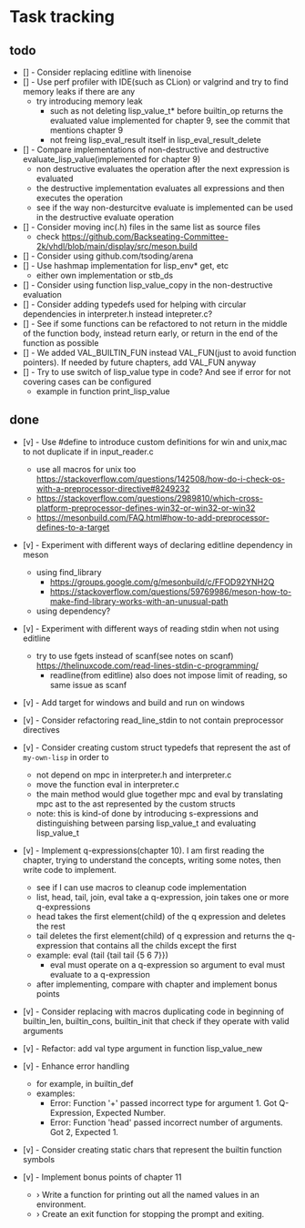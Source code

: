 # Task tracking

## todo

* [] - Consider replacing editline with linenoise
* [] - Use perf profiler with IDE(such as CLion) or valgrind and try to find memory leaks if there are any
  * try introducing memory leak
    * such as not deleting lisp_value_t* before builtin_op returns the evaluated value implemented for chapter 9, see the commit that mentions chapter 9
    * not freing lisp_eval_result itself in lisp_eval_result_delete
* [] - Compare implementations of non-destructive and destructive evaluate_lisp_value(implemented for chapter 9)
  * non destructive evaluates the operation after the next expression is evaluated
  * the destructive implementation evaluates all expressions and then executes the operation
  * see if the way non-desturcitve evaluate is implemented can be used in the destructive evaluate operation
* [] - Consider moving inc(.h) files in the same list as source files
  * check https://github.com/Backseating-Committee-2k/vhdl/blob/main/display/src/meson.build
* [] - Consider using github.com/tsoding/arena
* [] - Use hashmap implementation for lisp_env* get, etc
  * either own implementation or stb_ds
* [] - Consider using function lisp_value_copy in the non-destructive evaluation
* [] - Consider adding typedefs used for helping with circular dependencies in interpreter.h instead intepreter.c?
* [] - See if some  functions can be refactored to not return in the middle of the function body, 
instead return early, or return in the end of the function as possible
* [] - We added VAL_BUILTIN_FUN instead VAL_FUN(just to avoid function pointers). 
If needed by future chapters, add VAL_FUN anyway
* [] - Try to use switch of lisp_value type in code? And see if error for not covering cases can be configured
  * example in function print_lisp_value

## done

* [v] - Use #define to introduce custom definitions for win and unix,mac to not duplicate if in input_reader.c
  * use all macros for unix too https://stackoverflow.com/questions/142508/how-do-i-check-os-with-a-preprocessor-directive#8249232
  * https://stackoverflow.com/questions/2989810/which-cross-platform-preprocessor-defines-win32-or-win32-or-win32
  * https://mesonbuild.com/FAQ.html#how-to-add-preprocessor-defines-to-a-target
* [v] - Experiment with different ways of declaring editline dependency in meson
  * using find_library 
    * https://groups.google.com/g/mesonbuild/c/FFOD92YNH2Q 
    * https://stackoverflow.com/questions/59769986/meson-how-to-make-find-library-works-with-an-unusual-path
  * using dependency?

* [v] - Experiment with different ways of reading stdin when not using editline
  * try to use fgets instead of scanf(see notes on scanf) https://thelinuxcode.com/read-lines-stdin-c-programming/
    * readline(from editline) also does not impose limit of reading, so same issue as scanf
* [v] - Add target for windows and build and run on windows
* [v] - Consider refactoring read_line_stdin to not contain preprocessor directives
* [v] - Consider creating custom struct typedefs that represent the ast of `my-own-lisp` in order to 
  * not depend on mpc in interpreter.h and interpreter.c
  * move the function eval in interpreter.c
  * the main method would glue together mpc and eval by translating mpc ast to the ast represented by the custom structs
  * note: this is kind-of done by introducing s-expressions and distinguishing between parsing lisp_value_t and evaluating lisp_value_t
* [v] - Implement q-expressions(chapter 10). I am first reading the chapter, trying to understand the concepts,
  writing some notes, then write code to implement.
  * see if I can use macros to cleanup code implementation
  * list, head, tail, join, eval take a q-expression, join takes one or more q-expressions
  * head takes the first element(child) of the q expression and deletes the rest
  * tail deletes the first element(child) of q expression and returns the q-expression that contains all the childs except the first
  * example: eval (tail {tail tail {5 6 7}})
    * eval must operate on a q-expression so argument to eval must evaluate to a q-expression
  * after implementing, compare with chapter and implement bonus points
* [v] - Consider replacing with macros duplicating code in beginning of builtin_len, builtin_cons, builtin_init
  that check if they operate with valid arguments
* [v] - Refactor: add val type argument in function lisp_value_new
* [v] - Enhance error handling
  * for example, in builtin_def
  * examples:
    * Error: Function '+' passed incorrect type for argument 1. Got Q-Expression, Expected Number.
    * Error: Function 'head' passed incorrect number of arguments. Got 2, Expected 1.
* [v] - Consider creating static chars that represent the builtin function symbols
* [v] - Implement bonus points of chapter 11
  * › Write a function for printing out all the named values in an environment.
  * › Create an exit function for stopping the prompt and exiting.
